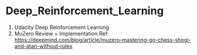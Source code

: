 # Deep_Reinforcement_Learning
1. Udacity Deep Reinforcement Learning
2. MuZero Review + Implementation Ref: https://deepmind.com/blog/article/muzero-mastering-go-chess-shogi-and-atari-without-rules
